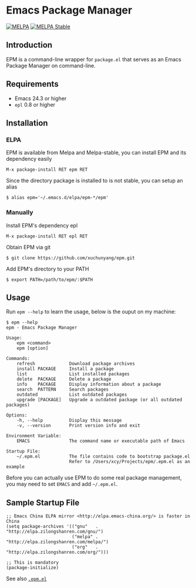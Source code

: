 # Emacs Package Manager

[![MELPA](https://melpa.org/packages/epm-badge.svg)](https://melpa.org/#/epm)
[![MELPA Stable](https://stable.melpa.org/packages/epm-badge.svg)](https://stable.melpa.org/#/epm)

## Introduction

EPM is a command-line wrapper for `package.el` that serves as an Emacs Package Manager on command-line.

## Requirements

- Emacs 24.3 or higher
- `epl` 0.8 or higher

## Installation

### ELPA

EPM is available from Melpa and Melpa-stable, you can install EPM and its dependency easily

    M-x package-install RET epm RET

Since the directory package is installed to is not stable, you can setup an alias

    $ alias epm='~/.emacs.d/elpa/epm-*/epm'

### Manually

Install EPM's dependency epl

    M-x package-install RET epl RET

Obtain EPM via git

    $ git clone https://github.com/xuchunyang/epm.git

Add EPM's directory to your PATH

    $ export PATH=/path/to/epm/:$PATH

## Usage

Run `epm --help` to learn the usage, below is the ouput on my machine:


```
$ epm --help
epm - Emacs Package Manager

Usage:
    epm <command>
    epm [option]

Commands:
    refresh             Download package archives
    install PACKAGE     Install a package
    list                List installed packages
    delete  PACKAGE     Delete a package
    info    PACKAGE     Display information about a package
    search  PATTERN     Search packages
    outdated            List outdated packages
    upgrade [PACKAGE]   Upgrade a outdated package (or all outdated packages)

Options:
    -h, --help          Display this message
    -v, --version       Print version info and exit

Environment Variable:
    EMACS               The command name or executable path of Emacs

Startup File:
    ~/.epm.el           The file contains code to bootstrap package.el
                        Refer to /Users/xcy/Projects/epm/.epm.el as an example
```

Before you can actually use EPM to do some real package management,
you may need to set `EMACS` and add `~/.epm.el`.

## Sample Startup File

```emacs-lisp
;; Emacs China ELPA mirror <http://elpa.emacs-china.org/> is faster in China
(setq package-archives '(("gnu"   . "http://elpa.zilongshanren.com/gnu/")
                         ("melpa" . "http://elpa.zilongshanren.com/melpa/")
                         ("org"   . "http://elpa.zilongshanren.com/org/")))

;; This is mandatory
(package-initialize)
```

See also [`.epm.el`](./.epm.el)
